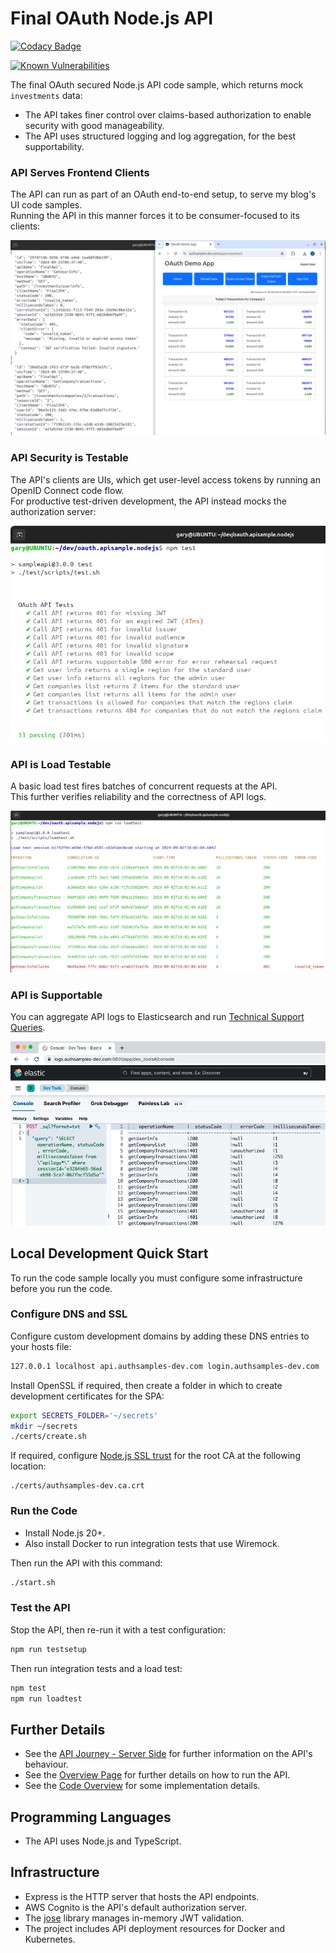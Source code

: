 # Final OAuth Node.js API

[![Codacy Badge](https://api.codacy.com/project/badge/Grade/adc8714adb3446f3858f16e15c2118e0)](https://app.codacy.com/gh/gary-archer/oauth.apisample.nodejs?utm_source=github.com&utm_medium=referral&utm_content=gary-archer/oauth.apisample.nodejs&utm_campaign=Badge_Grade)

[![Known Vulnerabilities](https://snyk.io/test/github/gary-archer/oauth.apisample.nodejs/badge.svg?targetFile=package.json)](https://snyk.io/test/github/gary-archer/oauth.apisample.nodejs?targetFile=package.json)

The final OAuth secured Node.js API code sample, which returns mock `investments` data:

- The API takes finer control over claims-based authorization to enable security with good manageability.
- The API uses structured logging and log aggregation, for the best supportability.

### API Serves Frontend Clients

The API can run as part of an OAuth end-to-end setup, to serve my blog's UI code samples.\
Running the API in this manner forces it to be consumer-focused to its clients:

![SPA and API](./images/spa-and-api.png)

### API Security is Testable

The API's clients are UIs, which get user-level access tokens by running an OpenID Connect code flow.\
For productive test-driven development, the API instead mocks the authorization server:

![Test Driven Development](./images/tests.png)

### API is Load Testable

A basic load test fires batches of concurrent requests at the API.\
This further verifies reliability and the correctness of API logs.

![Load Test](./images/loadtest.png)

### API is Supportable

You can aggregate API logs to Elasticsearch and run [Technical Support Queries](https://github.com/gary-archer/oauth.blog/tree/master/public/posts/api-technical-support-analysis.mdx).

![Support Queries](./images/support-queries.png)

## Local Development Quick Start

To run the code sample locally you must configure some infrastructure before you run the code.

### Configure DNS and SSL

Configure custom development domains by adding these DNS entries to your hosts file:

```bash
127.0.0.1 localhost api.authsamples-dev.com login.authsamples-dev.com
```

Install OpenSSL if required, then create a folder in which to create development certificates for the SPA:

```bash
export SECRETS_FOLDER='~/secrets'
mkdir ~/secrets
./certs/create.sh
```

If required, configure [Node.js SSL trust](
https://github.com/gary-archer/oauth.blog/tree/master/public/posts/developer-ssl-setup.mdx#trusting-a-root-certificate-in-nodejs-apis) for the root CA at the following location:

```text
./certs/authsamples-dev.ca.crt
```

### Run the Code

- Install Node.js 20+.
- Also install Docker to run integration tests that use Wiremock.

Then run the API with this command:

```bash
./start.sh
```

### Test the API

Stop the API, then re-run it with a test configuration:

```bash
npm run testsetup
```

Then run integration tests and a load test:

```bash
npm test
npm run loadtest
```

## Further Details

* See the [API Journey - Server Side](https://github.com/gary-archer/oauth.blog/tree/master/public/posts/api-journey-server-side.mdx) for further information on the API's behaviour.
* See the [Overview Page](https://github.com/gary-archer/oauth.blog/tree/master/public/posts/api-architecture-node.mdx) for further details on how to run the API.
* See the [Code Overview](https://github.com/gary-archer/oauth.blog/tree/master/public/posts/final-nodeapi-coding-key-points.mdx) for some implementation details.

## Programming Languages

* The API uses Node.js and TypeScript.

## Infrastructure

* Express is the HTTP server that hosts the API endpoints.
* AWS Cognito is the API's default authorization server.
* The [jose](https://github.com/panva/jose) library manages in-memory JWT validation.
* The project includes API deployment resources for Docker and Kubernetes.
